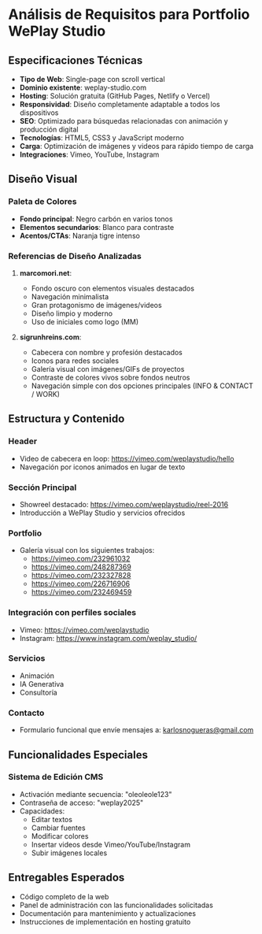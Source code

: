 # Análisis de Requisitos para Portfolio WePlay Studio

## Especificaciones Técnicas

- **Tipo de Web**: Single-page con scroll vertical
- **Dominio existente**: weplay-studio.com
- **Hosting**: Solución gratuita (GitHub Pages, Netlify o Vercel)
- **Responsividad**: Diseño completamente adaptable a todos los dispositivos
- **SEO**: Optimizado para búsquedas relacionadas con animación y producción digital
- **Tecnologías**: HTML5, CSS3 y JavaScript moderno
- **Carga**: Optimización de imágenes y videos para rápido tiempo de carga
- **Integraciones**: Vimeo, YouTube, Instagram

## Diseño Visual

### Paleta de Colores
- **Fondo principal**: Negro carbón en varios tonos
- **Elementos secundarios**: Blanco para contraste
- **Acentos/CTAs**: Naranja tigre intenso

### Referencias de Diseño Analizadas
1. **marcomori.net**:
   - Fondo oscuro con elementos visuales destacados
   - Navegación minimalista
   - Gran protagonismo de imágenes/videos
   - Diseño limpio y moderno
   - Uso de iniciales como logo (MM)

2. **sigrunhreins.com**:
   - Cabecera con nombre y profesión destacados
   - Iconos para redes sociales
   - Galería visual con imágenes/GIFs de proyectos
   - Contraste de colores vivos sobre fondos neutros
   - Navegación simple con dos opciones principales (INFO & CONTACT / WORK)

## Estructura y Contenido

### Header
- Video de cabecera en loop: https://vimeo.com/weplaystudio/hello
- Navegación por iconos animados en lugar de texto

### Sección Principal
- Showreel destacado: https://vimeo.com/weplaystudio/reel-2016
- Introducción a WePlay Studio y servicios ofrecidos

### Portfolio
- Galería visual con los siguientes trabajos:
  - https://vimeo.com/232961032
  - https://vimeo.com/248287369
  - https://vimeo.com/232327828
  - https://vimeo.com/226716906
  - https://vimeo.com/232469459

### Integración con perfiles sociales
- Vimeo: https://vimeo.com/weplaystudio
- Instagram: https://www.instagram.com/weplay_studio/

### Servicios
- Animación
- IA Generativa
- Consultoría

### Contacto
- Formulario funcional que envíe mensajes a: karlosnogueras@gmail.com

## Funcionalidades Especiales

### Sistema de Edición CMS
- Activación mediante secuencia: "oleoleole123"
- Contraseña de acceso: "weplay2025"
- Capacidades:
  - Editar textos
  - Cambiar fuentes
  - Modificar colores
  - Insertar videos desde Vimeo/YouTube/Instagram
  - Subir imágenes locales

## Entregables Esperados
- Código completo de la web
- Panel de administración con las funcionalidades solicitadas
- Documentación para mantenimiento y actualizaciones
- Instrucciones de implementación en hosting gratuito
